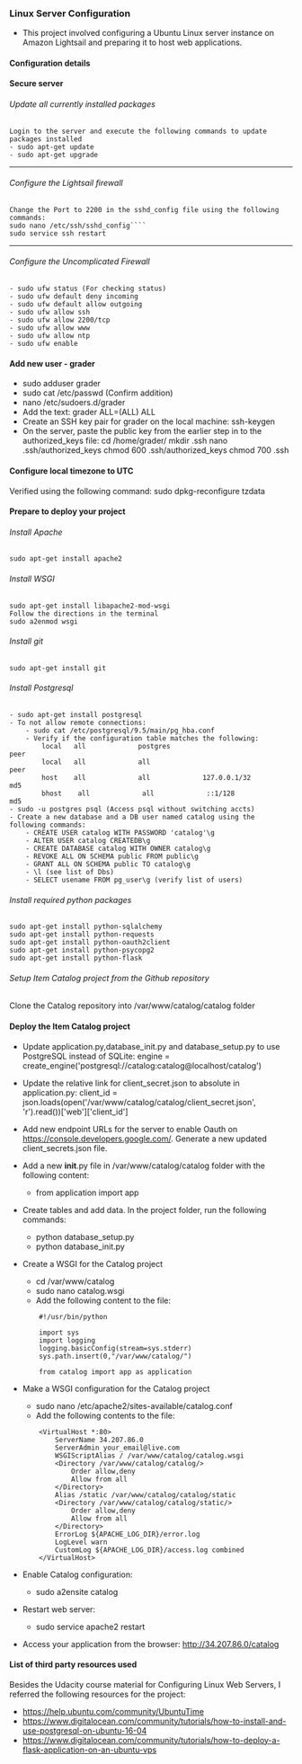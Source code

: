 ### Linux Server Configuration

- This project involved configuring a Ubuntu Linux server instance on Amazon Lightsail and preparing it to host web applications.

#### Configuration details

#### Secure server

###### Update all currently installed packages
    Login to the server and execute the following commands to update packages installed
    - sudo apt-get update
    - sudo apt-get upgrade

---
   ###### Configure the Lightsail firewall
    Change the Port to 2200 in the sshd_config file using the following commands:
    sudo nano /etc/ssh/sshd_config````
    sudo service ssh restart
---
   ###### Configure the Uncomplicated Firewall
    - sudo ufw status (For checking status)
    - sudo ufw default deny incoming
    - sudo ufw default allow outgoing
    - sudo ufw allow ssh
    - sudo ufw allow 2200/tcp
    - sudo ufw allow www
    - sudo ufw allow ntp
    - sudo ufw enable

#### Add new user - grader
- sudo adduser grader
- sudo cat /etc/passwd (Confirm addition)
- nano /etc/sudoers.d/grader
- Add the text: grader ALL=(ALL) ALL
- Create an SSH key pair for grader on the local machine:
    ssh-keygen
- On the server, paste the public key from the earlier step in to the authorized_keys file:
    cd /home/grader/
    mkdir .ssh
    nano .ssh/authorized_keys
    chmod 600 .ssh/authorized_keys
    chmod 700 .ssh

#### Configure local timezone to UTC
Verified using the following command:
sudo dpkg-reconfigure tzdata

#### Prepare to deploy your project

   ###### Install Apache
    sudo apt-get install apache2

   ###### Install WSGI
    sudo apt-get install libapache2-mod-wsgi
    Follow the directions in the terminal
    sudo a2enmod wsgi

   ######  Install git
    sudo apt-get install git

   ######  Install Postgresql
    - sudo apt-get install postgresql
    - To not allow remote connections:
        - sudo cat /etc/postgresql/9.5/main/pg_hba.conf
        - Verify if the configuration table matches the following:
            local   all             postgres                                peer
            local   all             all                                     peer
            host    all             all             127.0.0.1/32            md5
            bhost    all             all             ::1/128                 md5
    - sudo -u postgres psql (Access psql without switching accts)
    - Create a new database and a DB user named catalog using the following commands:
        - CREATE USER catalog WITH PASSWORD 'catalog'\g
        - ALTER USER catalog CREATEDB\g
        - CREATE DATABASE catalog WITH OWNER catalog\g
        - REVOKE ALL ON SCHEMA public FROM public\g
        - GRANT ALL ON SCHEMA public TO catalog\g
        - \l (see list of Dbs)
        - SELECT usename FROM pg_user\g (verify list of users)

   ###### Install required python packages
    sudo apt-get install python-sqlalchemy
    sudo apt-get install python-requests
    sudo apt-get install python-oauth2client
    sudo apt-get install python-psycopg2
    sudo apt-get install python-flask
    
   ###### Setup Item Catalog project from the Github repository
   Clone the Catalog repository into /var/www/catalog/catalog folder

#### Deploy the Item Catalog project
- Update application.py,database_init.py and database_setup.py to use PostgreSQL instead of SQLite:
 engine = create_engine('postgresql://catalog:catalog@localhost/catalog')
- Update the relative link for client_secret.json to absolute in application.py:
client_id = json.loads(open('/var/www/catalog/catalog/client_secret.json', 'r').read())['web']['client_id']

- Add new endpoint URLs for the server to enable Oauth on https://console.developers.google.com/. Generate a new updated client_secrets.json file.
- Add a new __init__.py file in /var/www/catalog/catalog folder with the following content:
    - from application import app

- Create tables and add data. In the project folder, run the following commands:
    - python database_setup.py
    - python database_init.py 
    
- Create a WSGI for the Catalog project
    - cd /var/www/catalog
    - sudo nano catalog.wsgi
    - Add the following content to the file:
    ~~~~
        #!/usr/bin/python
    
        import sys
        import logging
        logging.basicConfig(stream=sys.stderr)
        sys.path.insert(0,"/var/www/catalog/")
        
        from catalog import app as application
    ~~~~
- Make a WSGI configuration for the Catalog project
    - sudo nano /etc/apache2/sites-available/catalog.conf
    - Add the following contents to the file:
    ~~~~
        <VirtualHost *:80>
            ServerName 34.207.86.0
            ServerAdmin your_email@live.com
            WSGIScriptAlias / /var/www/catalog/catalog.wsgi
            <Directory /var/www/catalog/catalog/>
                Order allow,deny
                Allow from all
            </Directory>
            Alias /static /var/www/catalog/catalog/static
            <Directory /var/www/catalog/catalog/static/>
                Order allow,deny
                Allow from all
            </Directory>
            ErrorLog ${APACHE_LOG_DIR}/error.log
            LogLevel warn
            CustomLog ${APACHE_LOG_DIR}/access.log combined
        </VirtualHost>
	~~~~
- Enable Catalog configuration:
    - sudo a2ensite catalog
- Restart web server:
    - sudo service apache2 restart
- Access your application from the browser: http://34.207.86.0/catalog

#### List of third party resources used
Besides the Udacity course material for Configuring Linux Web Servers, I referred the following resources for the project: 
- https://help.ubuntu.com/community/UbuntuTime
- https://www.digitalocean.com/community/tutorials/how-to-install-and-use-postgresql-on-ubuntu-16-04
- https://www.digitalocean.com/community/tutorials/how-to-deploy-a-flask-application-on-an-ubuntu-vps

